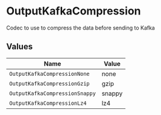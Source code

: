 # OutputKafkaCompression

Codec to use to compress the data before sending to Kafka


## Values

| Name                           | Value                          |
| ------------------------------ | ------------------------------ |
| `OutputKafkaCompressionNone`   | none                           |
| `OutputKafkaCompressionGzip`   | gzip                           |
| `OutputKafkaCompressionSnappy` | snappy                         |
| `OutputKafkaCompressionLz4`    | lz4                            |